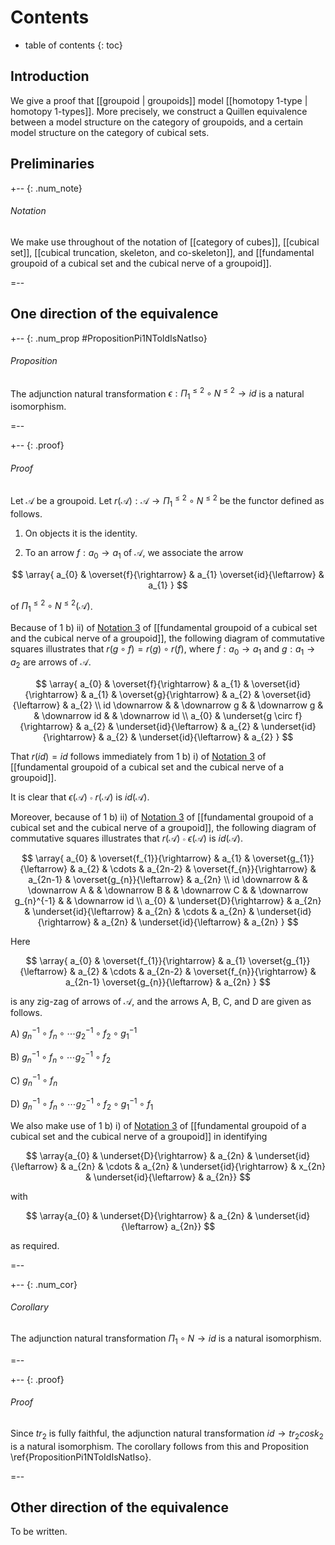 # Contents
* table of contents
{: toc}

## Introduction

We give a proof that [[groupoid | groupoids]] model [[homotopy 1-type | homotopy 1-types]]. More precisely, we construct a Quillen equivalence between a model structure on the category of groupoids, and a certain model structure on the category of cubical sets.

## Preliminaries

+-- {: .num_note}
###### Notation

We make use throughout of the notation of [[category of cubes]], [[cubical set]], [[cubical truncation, skeleton, and co-skeleton]], and [[fundamental groupoid of a cubical set and the cubical nerve of a groupoid]]. 

=--

## One direction of the equivalence

+-- {: .num_prop #PropositionPi1NToIdIsNatIso}
###### Proposition

The adjunction natural transformation $\epsilon : \Pi^{\leq 2}_{1} \circ N^{\leq 2} \rightarrow id$ is a natural isomorphism.

=--

+-- {: .proof}
###### Proof

Let $\mathcal{A}$ be a groupoid. Let $r(\mathcal{A}) : \mathcal{A} \rightarrow \Pi^{\leq 2}_{1} \circ N^{\leq 2}$ be the functor defined as follows.

1) On objects it is the identity.

2) To an arrow $f : a_{0} \rightarrow a_{1}$ of $\mathcal{A}$, we associate the arrow   

$$
   \array{
      a_{0}  &  \overset{f}{\rightarrow} & a_{1} \overset{id}{\leftarrow} & a_{1} 
   }
$$

of $\Pi^{\leq 2}_{1} \circ N^{\leq 2}(\mathcal{A})$.

Because of 1 b) ii) of [Notation 3](fundamental+groupoid+of+a+cubical+set+and+the+cubical+nerve+of+a+groupoid#NotationFundamentalGroupoid) of [[fundamental groupoid of a cubical set and the cubical nerve of a groupoid]], the following diagram of commutative squares illustrates that $r(g \circ f) = r(g) \circ r(f)$, where $f : a_{0} \rightarrow a_{1}$ and $g : a_{1} \rightarrow a_{2}$ are arrows of $\mathcal{A}$. 

$$
   \array{
      a_{0}         & \overset{f}{\rightarrow}          & a_{1}        & \overset{id}{\rightarrow} & a_{1}        & \overset{g}{\rightarrow}   & a_{2}         & \overset{id}{\leftarrow} & a_{2} \\
      id \downarrow &                                   & \downarrow g &                           & \downarrow g &                            & \downarrow id &                          & \downarrow id \\
      a_{0}         & \underset{g \circ f}{\rightarrow} & a_{2}        & \underset{id}{\leftarrow} & a_{2}        & \underset{id}{\rightarrow} & a_{2}         & \underset{id}{\leftarrow} & a_{2}
   }
$$

That $r(id) = id$ follows immediately from 1 b) i) of [Notation 3](fundamental+groupoid+of+a+cubical+set+and+the+cubical+nerve+of+a+groupoid#NotationFundamentalGroupoid) of [[fundamental groupoid of a cubical set and the cubical nerve of a groupoid]].

It is clear that $\epsilon(\mathcal{A}) \circ r(\mathcal{A})$ is $id(\mathcal{A})$.

Moreover, because of 1 b) ii) of [Notation 3](fundamental+groupoid+of+a+cubical+set+and+the+cubical+nerve+of+a+groupoid#NotationFundamentalGroupoid) of [[fundamental groupoid of a cubical set and the cubical nerve of a groupoid]], the following diagram of commutative squares illustrates that $r(\mathcal{A}) \circ \epsilon(\mathcal{A})$ is $id(\mathcal{A})$. 

$$
   \array{
      a_{0}         & \overset{f_{1}}{\rightarrow} & a_{1}        & \overset{g_{1}}{\leftarrow} & a_{2}        & \cdots & a_{2n-2}     & \overset{f_{n}}{\rightarrow} & a_{2n-1}              & \overset{g_{n}}{\leftarrow} & a_{2n} \\
      id \downarrow &                              & \downarrow A &                              & \downarrow B &        & \downarrow C &                              & \downarrow g_{n}^{-1} &                             & \downarrow id \\
      a_{0}         & \underset{D}{\rightarrow}    & a_{2n}       & \underset{id}{\leftarrow} & a_{2n}          & \cdots & a_{2n}       & \underset{id}{\rightarrow} & a_{2n}                  & \underset{id}{\leftarrow}   & a_{2n}
   }
$$

Here 

$$
   \array{
      a_{0}  &  \overset{f_{1}}{\rightarrow} & a_{1} \overset{g_{1}}{\leftarrow} & a_{2} & \cdots & a_{2n-2} & \overset{f_{n}}{\rightarrow} & a_{2n-1} \overset{g_{n}}{\leftarrow} & a_{2n}
   }
$$

is any zig-zag of arrows of $\mathcal{A}$, and the arrows A, B, C, and D are given as follows.

A) $g_{n}^{-1} \circ f_{n} \circ \cdots g_{2}^{-1} \circ f_{2} \circ g_{1}^{-1}$

B) $g_{n}^{-1} \circ f_{n} \circ \cdots g_{2}^{-1} \circ f_{2}$

C) $g_{n}^{-1} \circ f_{n}$

D) $g_{n}^{-1} \circ f_{n} \circ \cdots g_{2}^{-1} \circ f_{2} \circ g_{1}^{-1} \circ f_{1}$

We also make use of 1 b) i) of [Notation 3](fundamental+groupoid+of+a+cubical+set+and+the+cubical+nerve+of+a+groupoid#NotationFundamentalGroupoid) of [[fundamental groupoid of a cubical set and the cubical nerve of a groupoid]] in identifying 

$$
    \array{a_{0} & \underset{D}{\rightarrow} & a_{2n} & \underset{id}{\leftarrow} & a_{2n} & \cdots & a_{2n} & \underset{id}{\rightarrow} & x_{2n} & \underset{id}{\leftarrow} & a_{2n}}
$$

with 

$$
    \array{a_{0} & \underset{D}{\rightarrow} & a_{2n} & \underset{id}{\leftarrow} a_{2n}}
$$

as required.
 
=--

+-- {: .num_cor}
###### Corollary

The adjunction natural transformation $\Pi_{1} \circ N \rightarrow id$ is a natural isomorphism.

=--

+-- {: .proof}
###### Proof

Since $tr_{2}$ is fully faithful, the adjunction natural transformation $id \rightarrow tr_{2} cosk_{2}$ is a natural isomorphism. The corollary follows from this and Proposition \ref{PropositionPi1NToIdIsNatIso}.

=--

## Other direction of the equivalence

To be written.